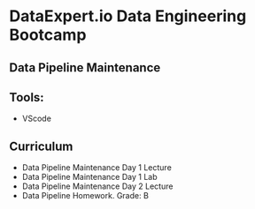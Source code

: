 #  DataExpert.io Data Engineering Bootcamp

## Data Pipeline Maintenance

## Tools:
- VScode

## Curriculum
- Data Pipeline Maintenance Day 1 Lecture
- Data Pipeline Maintenance Day 1 Lab
- Data Pipeline Maintenance Day 2 Lecture
- Data Pipeline Homework. Grade: B
